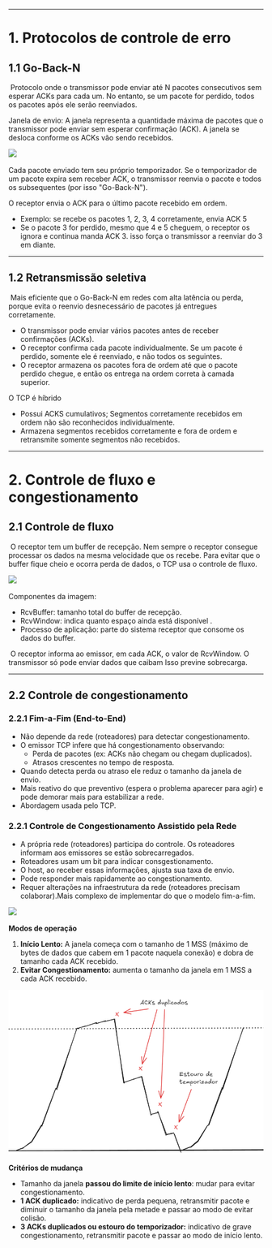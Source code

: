 

___
# **1. Protocolos de controle de erro**

## **1.1 Go-Back-N**

 Protocolo onde o transmissor pode enviar até N pacotes consecutivos sem esperar ACKs para cada um. No entanto, se um pacote for perdido, todos os pacotes após ele serão reenviados.

Janela de envio: A janela representa a quantidade máxima de pacotes que o transmissor pode enviar sem esperar confirmação (ACK). A janela se desloca conforme os ACKs vão sendo recebidos.

![](https://lh7-rt.googleusercontent.com/docsz/AD_4nXcN9DluFiKNgS3khjwO7T6GZRzdeyQlMX6tpEtG2_OGTvgkLyWAjgQ3LJqZ49JjjlPoUwGCot-yEm1DIoWf6EizXBOIrjWN9FYKG0oHGP5aX5giU4oqLxRPpnUzmsKx1amwLUDVGA?key=HrOhHC0_-ked6RNCpQ0o3PZn)

Cada pacote enviado tem seu próprio temporizador. Se o temporizador de um pacote expira sem receber ACK, o transmissor reenvia o pacote e todos os subsequentes (por isso "Go-Back-N").

O receptor envia o ACK para o último pacote recebido em ordem.

- Exemplo: se recebe os pacotes 1, 2, 3, 4 corretamente, envia ACK 5
- Se o pacote 3 for perdido, mesmo que 4 e 5 cheguem, o receptor os ignora e continua manda ACK 3. isso força o transmissor a reenviar do 3 em diante.

---
## **1.2 Retransmissão seletiva**

 Mais eficiente que o Go-Back-N em redes com alta latência ou perda, porque evita o reenvio desnecessário de pacotes já entregues corretamente.

- O transmissor pode enviar vários pacotes antes de receber confirmações (ACKs).
- O receptor confirma cada pacote individualmente. Se um pacote é perdido, somente ele é reenviado, e não todos os seguintes.
- O receptor armazena os pacotes fora de ordem até que o pacote perdido chegue, e então os entrega na ordem correta à camada superior.  

O TCP é híbrido

- Possui ACKS cumulativos; Segmentos corretamente recebidos em ordem não são reconhecidos individualmente.
- Armazena segmentos recebidos corretamente e fora de ordem e retransmite somente segmentos não recebidos.

________________________________________________________________________
# **2. Controle de fluxo e congestionamento**

## **2.1 Controle de fluxo**

 O receptor tem um buffer de recepção. Nem sempre o receptor consegue processar os dados na mesma velocidade que os recebe. Para evitar que o buffer fique cheio e ocorra perda de dados, o TCP usa o controle de fluxo.  

![](https://lh7-rt.googleusercontent.com/docsz/AD_4nXcGlhawycTb2W5CmIn4M7VUlCDm6fB7Ja3CkhGD67TbPDcTAlBGqo7XdkG38CfmGWu4nTJ4WVuD5kwX9canZeZB6P52cGCpSw8C7UGs1da4djM1RdgXFIqUldRaFNmtAB2tSuySSg?key=HrOhHC0_-ked6RNCpQ0o3PZn)

Componentes da imagem:

- RcvBuffer: tamanho total do buffer de recepção.
- RcvWindow: indica quanto espaço ainda está disponível .
- Processo de aplicação: parte do sistema receptor que consome os dados do buffer.

 O receptor informa ao emissor, em cada ACK, o valor de RcvWindow. O transmissor só pode enviar dados que caibam Isso previne sobrecarga.

---
## **2.2 Controle de congestionamento**

### **2.2.1 Fim-a-Fim (End-to-End)**
- Não depende da rede (roteadores) para detectar congestionamento.
- O emissor TCP infere que há congestionamento observando:
	- Perda de pacotes (ex: ACKs não chegam ou chegam duplicados).
	- Atrasos crescentes no tempo de resposta.
- Quando detecta perda ou atraso ele reduz o tamanho da janela de envio.
- Mais reativo do que preventivo (espera o problema aparecer para agir) e pode demorar mais para estabilizar a rede.
- Abordagem usada pelo TCP.  
### **2.2.1 Controle de Congestionamento Assistido pela Rede**
- A própria rede (roteadores) participa do controle. Os roteadores informam aos emissores se estão sobrecarregados.
- Roteadores usam um bit para indicar consgestionamento.
- O host, ao receber essas informações, ajusta sua taxa de envio.
- Pode responder mais rapidamente ao congestionamento.
- Requer alterações na infraestrutura da rede (roteadores precisam colaborar).Mais complexo de implementar do que o modelo fim-a-fim.

![](https://lh7-rt.googleusercontent.com/docsz/AD_4nXeg0hmcsIDIz64WXMWhuYXSh3aGjYyh_nksQzuuJIYS_rGxW2U6cbzfheZ3TT2EBQKwgDmmocnh5djZPGI8DMF4ct6ekyMOPEjOQWT6MJWXKoC0sfKJ_pkL8hdfTv9RJjeugqG1WQ?key=HrOhHC0_-ked6RNCpQ0o3PZn)

**Modos de operação**
1. **Início Lento:** A janela começa com o tamanho de 1 MSS (máximo de bytes de dados que cabem em 1 pacote naquela conexão) e dobra de tamanho cada ACK recebido.
2. **Evitar Congestionamento:** aumenta o tamanho da janela em 1 MSS a cada ACK recebido.

![Pasted image 20250512193101](../../attachments/Pasted%20image%2020250512193101.png)  

**Critérios de mudança** 

- Tamanho da janela **passou do limite de início lento**: mudar para evitar congestionamento.
- **1 ACK duplicado:** indicativo de perda pequena, retransmitir pacote e diminuir o tamanho da janela pela metade e passar ao modo de evitar colisão.
- **3 ACKs duplicados ou estouro do temporizador:** indicativo de grave congestionamento, retransmitir pacote e passar ao modo de início lento.